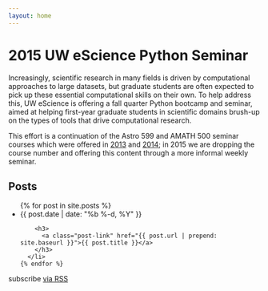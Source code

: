 ```yaml
---
layout: home
---
```


# 2015 UW eScience Python Seminar

Increasingly, scientific research in many fields is driven by computational
approaches to large datasets, but graduate students are often expected to pick
up these essential computational skills on their own. To help address this, UW
eScience is offering a fall quarter Python bootcamp and seminar, aimed at
helping first-year graduate students in scientific domains brush-up on the types
of tools that drive computational research.

This effort is a continuation of the Astro 599 and AMATH 500 seminar courses
which were offered in
[2013](http://www.astro.washington.edu/users/vanderplas/Astr599/) and
[2014](http://www.astro.washington.edu/users/vanderplas/Astr599_2014/);
in 2015 we are dropping the course number and offering this content through a
more informal weekly seminar.

<div class="home">

  <h2 class="page-heading">Posts</h1>

  <ul class="post-list">
    {% for post in site.posts %}
      <li>
        <span class="post-meta">{{ post.date | date: "%b %-d, %Y" }}</span>

        <h3>
          <a class="post-link" href="{{ post.url | prepend: site.baseurl }}">{{ post.title }}</a>
        </h3>
      </li>
    {% endfor %}
  </ul>

  <p class="rss-subscribe">subscribe <a href="{{ "/feed.xml" | prepend: site.baseurl }}">via RSS</a></p>

</div>
